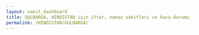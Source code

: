 ```yaml
---
layout: vakit_dashboard
title: GULBARGA, HINDISTAN için iftar, namaz vakitleri ve hava durumu - ilçe/eyalet seç
permalink: /HINDISTAN/GULBARGA/
---
```


<script type="text/javascript">
  var GLOBAL_COUNTRY = 'HINDISTAN';
  var GLOBAL_CITY = 'GULBARGA';
  var GLOBAL_STATE = '';
  var lat = 72;
  var lon = 21;
</script>
